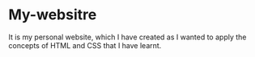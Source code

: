 # My-websitre
It is my personal website, which I have created as I wanted to apply the concepts of HTML and CSS that I have learnt.

